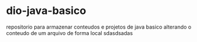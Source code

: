 # dio-java-basico
repositorio para armazenar conteudos e projetos de java basico
alterando o conteudo de um arquivo de forma local
sdasdsadas 